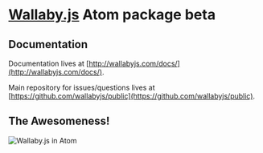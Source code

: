 # [Wallaby.js](http://wallabyjs.com) Atom package beta

## Documentation
Documentation lives at [http://wallabyjs.com/docs/](http://wallabyjs.com/docs/).

Main repository for issues/questions lives at [https://github.com/wallabyjs/public](https://github.com/wallabyjs/public).

## The Awesomeness!
![Wallaby.js in Atom](https://cloud.githubusercontent.com/assets/979966/8794065/7a7f72d8-2fc2-11e5-8383-f4e168abb36c.gif)
